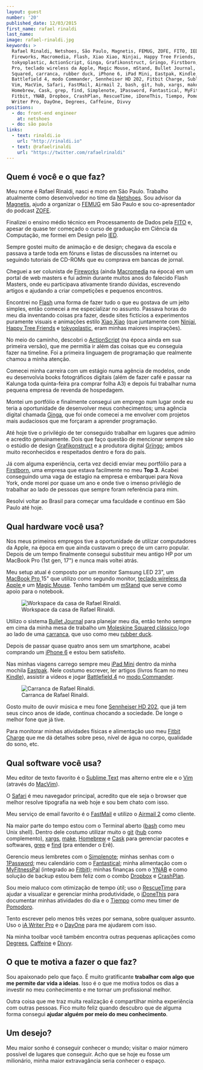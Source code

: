 ```yaml
---
layout: guest
number: '20'
published_date: 12/03/2015
first_name: rafael rinaldi
last_name:
image: rafael-rinaldi.jpg
keywords: >
  Rafael Rinaldi, Netshoes, São Paulo, Magnetis, FEMUG, ZOFE, FITO, IED,
  Fireworks, Macromedia, Flash, Xiao Xiao, Ninjai, Happy Tree Friends,
  tokyoplastic, ActionScript, Ginga, Grafikonstruct, Grïngo, Firstborn, MacBook
  Pro, teclado wireless da Apple, Magic Mouse, mStand, Bullet Journal, Moleskine
  Squared, carranca, rubber duck, iPhone 6, iPad Mini, Eastpak, Kindle,
  Battlefield 4, modo Commander, Sennheiser HD 202, Fitbit Charge, Sublime Text,
  Vim, MacVim, Safari, FastMail, Airmail 2, bash, git, hub, xargs, make,
  Homebrew, Cask, grep, find, Simplenote, 1Password, Fantastical, MyFitnessPal,
  Fitbit, YNAB, Dropbox, CrashPlan, RescueTime, iDoneThis, Tiempo, Pomodoro, iA
  Writer Pro, DayOne, Degrees, Caffeine, Divvy
positions:
  - do: front-end engineer
    at: netshoes
  - do: são paulo
links:
  - text: rinaldi.io
    url: "http://rinaldi.io"
  - text: @rafaelrinaldi
    url: "https://twitter.com/rafaelrinaldi"
---
```



## Quem é você e o que faz?

Meu nome é Rafael Rinaldi, nasci e moro em São Paulo. Trabalho atualmente como
desenvolvedor no time da [Netshoes][netshoes]. Sou advisor da
[Magnetis][magnetis], ajudo a organizar o [FEMUG][femug] em São Paulo e sou
co-apresentador do podcast [ZOFE][zofe].

Finalizei o ensino médio técnico em Processamento de Dados pela [FITO][fito] e,
apesar de quase ter começado o curso de graduação em Ciência da Computação, me
formei em Design pelo [IED][ied].

Sempre gostei muito de animação e de design; chegava da escola e passava a tarde
toda em fóruns e listas de discussões na internet ou seguindo tutoriais de
CD-ROMs que eu comprava em bancas de jornal.

Cheguei a ser colunista de [Fireworks][fireworks] (ainda
[Macromedia][macromedia] na época) em um portal de web masters e fui admin
durante muitos anos do falecido Flash Masters, onde eu participava ativamente
tirando dúvidas, escrevendo artigos e ajudando a criar competições e pequenos
encontros.

Encontrei no [Flash][flash] uma forma de fazer tudo o que eu gostava de um jeito
simples, então comecei a me especializar no assunto. Passava horas do meu dia
inventando coisas pra fazer, desde sites fictícios a experimentos puramente
visuais e animações estilo [Xiao Xiao][xiao-xiao] (que juntamente com
[Ninjai][ninjai], [Happy Tree Friends][friends] e [tokyoplastic][tokyoplastic],
eram minhas maiores inspirações).

No meio do caminho, descobri o [ActionScript][actionscript] (na época ainda em
sua primeira versão), que me permitia ir além das coisas que eu conseguia fazer
na timeline. Foi a primeira linguagem de programação que realmente chamou a
minha atenção.

Comecei minha carreira com um estágio numa agência de modelos, onde eu
desenvolvia books fotográficos digitais (além de fazer café e passar na Kalunga
toda quinta-feira pra comprar folha A3) e depois fui trabalhar numa pequena
empresa de revenda de hospedagem.

Montei um portfólio e finalmente consegui um emprego num lugar onde eu teria a
oportunidade de desenvolver meus conhecimentos; uma agência digital chamada
[Ginga][ginga], que foi onde comecei a me envolver com projetos mais audaciosos
que me forçaram a aprender programação.

Até hoje tive o privilégio de ter conseguido trabalhar em lugares que admiro e
acredito genuinamente. Dois que faço questão de mencionar sempre são o estúdio
de design [Grafikonstruct][grafikonstruct] e a produtora digital
[Grïngo][gringo]; ambos muito reconhecidos e respeitados dentro e fora do país.

Já com alguma experiência, certa vez decidi enviar meu portfólio para a
[Firstborn][firstborn], uma empresa que estava facilmente no meu **Top 3**.
Acabei conseguindo uma vaga de estagio na empresa e embarquei para Nova York,
onde morei por quase um ano e onde tive o imenso privilégio de trabalhar ao lado
de pessoas que sempre foram referência para mim.

Resolvi voltar ao Brasil para começar uma faculdade e continuo em São Paulo até
hoje.


[netshoes]: http://netshoes.com.br
[magnetis]: http://magnetis.com.br
[femug]: http://sp.femug.com
[zofe]: http://zofe.com.br
[fito]: http://www.fito.edu.br
[ied]: http://ied.edu.br
[fireworks]: http://en.wikipedia.org/wiki/Adobe_Fireworks
[macromedia]: http://en.wikipedia.org/wiki/Macromedia
[flash]: http://en.wikipedia.org/wiki/Adobe_Flash
[xiao-xiao]: http://en.wikipedia.org/wiki/Xiao_Xiao
[ninjai]: http://en.wikipedia.org/wiki/Ninjai
[friends]: http://en.wikipedia.org/wiki/Happy_Tree_Friends
[tokyoplastic]: http://www.tokyoplastic.com
[actionscript]: http://en.wikipedia.org/wiki/ActionScript
[ginga]: http://www.agenciaginga.com.br
[grafikonstruct]: http://grafikonstruct.com.br
[gringo]: https://www.linkedin.com/company/gringo.nu
[firstborn]: http://firstborn.com


## Qual hardware você usa?

Nos meus primeiros empregos tive a oportunidade de utilizar computadores da
Apple, na época em que ainda custavam o preço de um carro popular. Depois de um
tempo finalmente consegui substituir meu antigo HP por um MacBook Pro (1st gen,
17") e nunca mais voltei atrás.

Meu setup atual é composto por um monitor Samsung LED 23", um
[MacBook Pro ][macbook-pro] 15" que utilizo como segundo monitor,
[teclado wireless da Apple ][apple-keyboard] e um [Magic Mouse][magic-mouse].
Tenho também um [mStand][mstand] que serve como apoio para o notebook.

<figure class="image-fit">
  <img src="/images/content/rafael-rinaldi-workspace.jpg"
       alt="Workspace da casa de Rafael Rinaldi." />
  <figcaption class="caption-top">
    Workspace da casa de Rafael Rinaldi.
  </figcaption>
</figure>

Utilizo o sistema [Bullet Journal][bullet-journal] para planejar meu dia, então
tenho sempre em cima da minha mesa de trabalho um
[Moleskine Squared clássico ][moleskine-squared-classico] logo ao lado de uma
[carranca][carranca], que uso como meu [rubber duck][rubber-duck].

Depois de passar quase quatro anos sem um smartphone, acabei comprando um
[iPhone 6][iphone6] e estou bem satisfeito.

Nas minhas viagens carrego sempre meu [iPad Mini][ipad-mini] dentro da minha
mochila [Eastpak][eastpak]. Nele costumo escrever, ler artigos (livros ficam no
meu [Kindle][kindle]), assistir a vídeos e jogar [Battlefield 4][battlefield] no
[modo Commander][modo-commander].

<figure class="image-fit">
  <img src="/images/content/rafael-rinaldi-carranca.jpg"
       alt="Carranca de Rafael Rinaldi." />
  <figcaption class="caption-top">
    Carranca de Rafael Rinaldi.
  </figcaption>
</figure>

Gosto muito de ouvir música e meu fone [Sennheiser HD 202][sennheiser], que já
tem seus cinco anos de idade, continua chocando a sociedade. De longe o melhor
fone que já tive.

Para monitorar minhas atividades físicas e alimentação uso meu
[Fitbit Charge][fitbit] que me dá detalhes sobre peso, nível de água no corpo,
qualidade do sono, etc.


[macbook-pro]: http://en.wikipedia.org/wiki/MacBook_Pro
[apple-keyboard]: http://en.wikipedia.org/wiki/Apple_Wireless_Keyboard
[magic-mouse]: http://en.wikipedia.org/wiki/Magic_Mouse
[mstand]: http://www.raindesigninc.com/mstand.html
[bullet-journal]: http://www.bulletjournal.com
[moleskine-squared-classico]: http://www.moleskine.com/en/collections/model/product/plain-soft-notebook-large
[carranca]: http://en.wikipedia.org/wiki/Carranca
[rubber-duck]: http://en.wikipedia.org/wiki/Rubber_duck_debugging
[iphone6]: http://www.apple.com/iphone
[ipad-mini]: https://www.apple.com/ipad-mini
[eastpak]: http://www.eastpak.com
[kindle]: http://www.amazon.com/kindle
[battlefield]: http://www.battlefield.com/battlefield-4
[modo-commander]: http://www.battlefield.com/battlefield-4/features/commander-mode
[sennheiser]: http://en-us.sennheiser.com/over-ear-headphones-hd-202
[fitbit]: https://www.fitbit.com/charge


## Qual software você usa?

Meu editor de texto favorito é o [Sublime Text][sublime] mas alterno entre ele e
o [Vim][vim] (através do [MacVim][macvim]).

O [Safari][safari] é meu navegador principal, acredito que ele seja o browser
que melhor resolve tipografia na web hoje e sou bem chato com isso.

Meu serviço de email favorito é o [FastMail][fastmail] e utilizo o
[Airmail 2][airmail] como cliente.

Na maior parte do tempo estou com o Terminal aberto ([bash][bash] como meu Unix
shell). Dentro dele costumo utilizar muito o [git][git] ([hub][hub] como
complemento), [xargs][xargs], [make][make], [Homebrew][homebrew] e [Cask][cask]
para gerenciar pacotes e softwares, [grep][grep] e [find][find] (pra entender o
Erê).

Gerencio meus lembretes com o [Simplenote][simplenote]; minhas senhas com o
[1Password][1password]; meu calendário com o [Fantastical][fantastical]; minha
alimentação com o [MyFitnessPal][myfitnesspal] (integrado ao
[Fitbit][fitbit-app]); minhas finanças com o [YNAB][ynab] e como solução de
backup estou bem feliz com o combo [Dropbox][dropbox] e [CrashPlan][crashplan].

Sou meio maluco com otimização de tempo útil; uso o [RescueTime][rescuetime]
para ajudar a visualizar e gerenciar minha produtividade, o
[iDoneThis][idonethis] para documentar minhas atividades do dia e o
[Tiempo][tiempo] como meu timer de [Pomodoro][pomodoro].

Tento escrever pelo menos três vezes por semana, sobre qualquer assunto. Uso o
[iA Writer Pro][ia-writer] e o [DayOne][dayone] para me ajudarem com isso.

Na minha toolbar você também encontra outras pequenas aplicações como
[Degrees][degrees], [Caffeine][caffeine] e [Divvy][divvy].


[sublime]: http://www.sublimetext.com/3
[vim]: http://www.vim.org
[macvim]: https://code.google.com/p/macvim
[safari]: http://apple.com/safari
[fastmail]: https://www.fastmail.com
[airmail]: http://airmailapp.com
[bash]: http://www.gnu.org/software/bash
[git]: http://git-scm.com
[hub]: https://hub.github.com
[xargs]: http://pubs.opengroup.org/onlinepubs/9699919799/utilities/xargs.html
[make]: http://www.gnu.org/software/make
[homebrew]: http://brew.sh
[cask]: http://caskroom.io
[grep]: https://www.gnu.org/software/grep
[find]: http://unixhelp.ed.ac.uk/CGI/man-cgi?find
[simplenote]: http://simplenote.com
[1password]: https://agilebits.com/onepassword
[fantastical]: https://flexibits.com/fantastical
[myfitnesspal]: https://www.myfitnesspal.com
[fitbit-app]: https://www.fitbit.com
[ynab]: http://www.youneedabudget.com
[dropbox]: https://www.dropbox.com
[crashplan]: http://www.code42.com/crashplan
[rescuetime]: https://www.rescuetime.com
[idonethis]: https://idonethis.com
[tiempo]: http://tiempo.valhalladixie.net
[pomodoro]: http://en.wikipedia.org/wiki/Pomodoro_Technique
[ia-writer]: http://writer.pro
[dayone]: http://dayoneapp.com
[degrees]: https://itunes.apple.com/us/app/degrees-pro-weather/id951510024?mt=12
[caffeine]: http://lightheadsw.com/caffeine
[divvy]: http://mizage.com/divvy


## O que te motiva a fazer o que faz?

Sou apaixonado pelo que faço. É muito gratificante **trabalhar com algo que me
permite dar vida a ideias**. Isso é o que me motiva todos os dias a investir no
meu conhecimento e me tornar um profissional melhor.

Outra coisa que me traz muita realização é compartilhar minha experiência com
outras pessoas. Fico muito feliz quando descubro que de alguma forma consegui
**ajudar alguém por meio do meu conhecimento**.


## Um desejo?

Meu maior sonho é conseguir conhecer o mundo; visitar o maior número possível de
lugares que conseguir. Acho que se hoje eu fosse um milionário, minha maior
extravagância seria conhecer o espaço.
